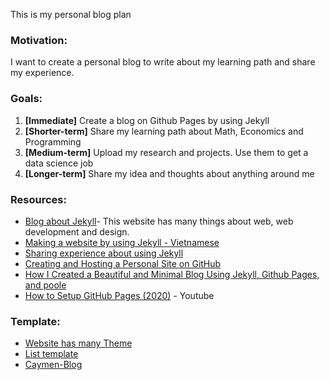 This is my personal blog plan

### Motivation:
I want to create a personal blog to write about my learning path and share my experience.

### Goals:
1. **[Immediate]** Create a blog on Github Pages by using Jekyll
2. **[Shorter-term]** Share my learning path about Math, Economics and Programming 
3. **[Medium-term]** Upload my research and projects. Use them to get a data science job
4. **[Longer-term]** Share my idea and thoughts about anything around me

### Resources:
* [Blog about Jekyll](https://blog.webjeda.com/)- This website has many things about web, web development and design.
* [Making a website by using Jekyll - Vietnamese](https://blog.vietanhdev.com/posts/xay-dung-website-voi-jekyll/)
* [Sharing experience about using Jekyll](https://daynhauhoc.com/t/lam-blog-bang-jekyll-su-dung-host-cua-github-level-sieu-co-ban/7030/30)
* [Creating and Hosting a Personal Site on GitHub](http://jmcglone.com/guides/github-pages/)
* [How I Created a Beautiful and Minimal Blog Using Jekyll, Github Pages, and poole](http://joshualande.com/jekyll-github-pages-poole)
* [How to Setup GitHub Pages (2020)](https://www.youtube.com/watch?v=qWrcgHwSG8M) - Youtube

### Template:
* [Website has many Theme](http://jekyllthemes.org/)
* [List template](http://hugosereno.eu/)
* [Caymen-Blog](https://github.com/lorepirri/cayman-blog)
